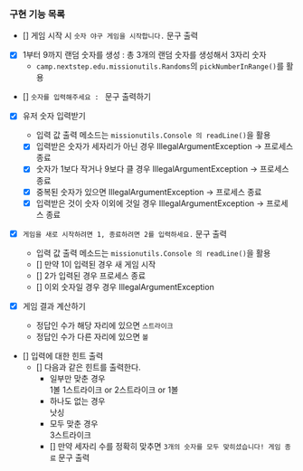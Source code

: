 ### 구현 기능 목록
- [] 게임 시작 시 `숫자 야구 게임을 시작합니다.` 문구 출력

- [x] 1부터 9까지 랜덤 숫자를 생성 : 총 3개의 랜덤 숫자를 생성해서 3자리 숫자
    - `camp.nextstep.edu.missionutils.Randoms`의 `pickNumberInRange()`를 활용

- [] `숫자를 입력해주세요 : ` 문구 출력하기
- [x] 유저 숫자 입력받기
    - 입력 값 출력 메소드는 `missionutils.Console 의 readLine()`을 활용
    - [x] 입력받은 숫자가 세자리가 아닌 경우 IllegalArgumentException -> 프로세스 종료
    - [x] 숫자가 1보다 작거나 9보다 클 경우 IllegalArgumentException -> 프로세스 종료
    - [x] 중복된 숫자가 있으면 IllegalArgumentException -> 프로세스 종료
    - [x] 입력받은 것이 숫자 이외에 것일 경우 IllegalArgumentException -> 프로세스 종료
  
- [x] `게임을 새로 시작하려면 1, 종료하려면 2를 입력하세요.` 문구 출력
    - 입력 값 출력 메소드는 `missionutils.Console 의 readLine()`을 활용
    - [] 만약 1이 입력된 경우 새 게임 시작
    - [] 2가 입력된 경우 프로세스 종료
    - [] 이외 숫자일 경우 경우 IllegalArgumentException

- [x] 게임 결과 계산하기
    - 정답인 수가 해당 자리에 있으면 `스트라이크`
    - 정답인 수가 다른 자리에 있으면 `볼`

- [] 입력에 대한 힌트 출력
    - [] 다음과 같은 힌트를 출력한다.
        - 일부만 맞춘 경우 <br>
          1볼 1스트라이크 or 2스트라이크 or 1볼
        - 하나도 없는 경우 <br>
          낫싱
        - 모두 맞춘 경우 <br>
          3스트라이크 <br>
        - [] 만약 세자리 수를 정확히 맞추면  `3개의 숫자를 모두 맞히셨습니다! 게임 종료` 문구 출력
